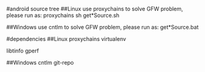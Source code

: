 #android source tree
##Linux
use proxychains to solve GFW problem,
please run as: proxychains sh get*Source.sh

##Windows
use cntlm to solve GFW problem,
please run as: get*Source.bat

#dependencies
##Linux
proxychains
virtualenv

libtinfo
gperf

##Windows
cntlm
git-repo
